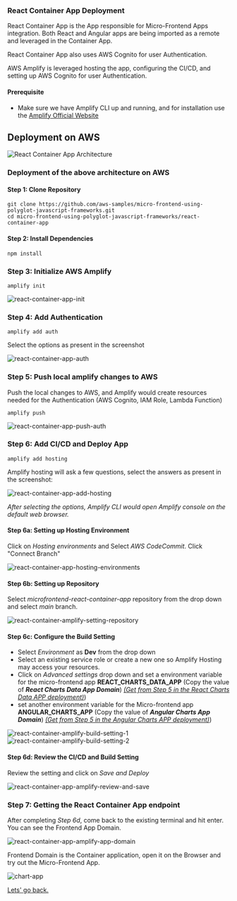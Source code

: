 ### React Container App Deployment

React Container App is the App responsible for Micro-Frontend Apps integration. Both React and Angular apps are being imported as a remote and leveraged in the Container App.

React Container App also uses AWS Cognito for user Authentication.  

AWS Amplify is leveraged hosting the app, configuring the CI/CD, and setting up AWS Cognito for user Authentication.  

#### Prerequisite

- Make sure we have Amplify CLI up and running, and for installation use the [Amplify Official Website](https://docs.amplify.aws/cli/start/install/)

## Deployment on AWS

![React Container App Architecture](/additional-assets/react-container-app-architecture.svg)

### Deployment of the above architecture on AWS
 
#### Step 1: Clone Repository

```console
git clone https://github.com/aws-samples/micro-frontend-using-polyglot-javascript-frameworks.git
cd micro-frontend-using-polyglot-javascript-frameworks/react-container-app
```

#### Step 2: Install Dependencies 

```console
npm install
```

### Step 3: Initialize AWS Amplify

```console
amplify init
```

![react-container-app-init](../additional-assets/react-container-app-amplify-init.png)

### Step 4: Add Authentication

```console
amplify add auth
```

Select the options as present in the screenshot

![react-container-app-auth](../additional-assets/react-container-app-auth.png)

### Step 5: Push local amplify changes to AWS 

Push the local changes to AWS, and Amplify would create resources needed for the Authentication (AWS Cognito, IAM Role, Lambda Function) 

```console
amplify push
```

![react-container-app-push-auth](../additional-assets/react-container-app-push-auth.png)

### Step 6: Add CI/CD and Deploy App

```console
amplify add hosting
```

Amplify hosting will ask a few questions, select the answers as present in the screenshot:

![react-container-app-add-hosting](../additional-assets/react-container-app-add-hosting.png)

*After selecting the options, Amplify CLI would open Amplify console on the default web browser.*

#### Step 6a: Setting up Hosting Environment

Click on *Hosting environments* and Select *AWS CodeCommit*. Click "Connect Branch"

![react-container-app-hosting-environments](../additional-assets/react-container-app-hosting-environments.png)

#### Step 6b: Setting up Repository

Select *microfrontend-react-container-app* repository from the drop down and select *main* branch.

![react-container-amplify-setting-repository](../additional-assets/react-container-amplify-setting-repository.png)

#### Step 6c: Configure the Build Setting

- Select *Environment* as **Dev** from the drop down
- Select an existing service role or create a new one so Amplify Hosting may access your resources.
- Click on *Advanced settings* drop down and set a environment variable for the micro-frontend app **REACT_CHARTS_DATA_APP** (Copy the value of ***React Charts Data App Domain***) *[(Get from Step 5 in the React Charts Data APP deployment)](../react-charts-data-app/README.md)*)
- set another environment variable for the Micro-frontend app **ANGULAR_CHARTS_APP** (Copy the value of ***Angular Charts App Domain***) *[(Get from Step 5 in the Angular Charts APP deployment)](../angular-charts-app/README.md)*)

![react-container-amplify-build-setting-1](../additional-assets/react-container-amplify-build-setting-1.png)
![react-container-amplify-build-setting-2](../additional-assets/react-container-amplify-build-setting-2.png)

#### Step 6d: Review the CI/CD and Build Setting

Review the setting and click on *Save and Deploy*

![react-container-app-amplify-review-and-save](../additional-assets/react-container-app-amplify-review-and-save.png)

### Step 7: Getting the React Container App endpoint

After completing *Step 6d*, come back to the existing terminal and hit enter. You can see the Frontend App Domain. 

![react-container-app-amplify-app-domain](../additional-assets/react-container-app-amplify-app-domain.png)

Frontend Domain is the Container application, open it on the Browser and try out the Micro-Frontend App.  

![chart-app](../additional-assets/chart-app.png)

[Lets' go back.](../README.md)